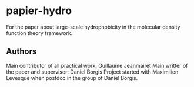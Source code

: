 papier-hydro
============

For the paper about large-scale hydrophobicity in the molecular density function theory framework.

## Authors
Main contributor of all practical work: Guillaume Jeanmairet
Main writter of the paper and supervisor: Daniel Borgis
Project started with Maximilien Levesque when postdoc in the group of Daniel Borgis.
